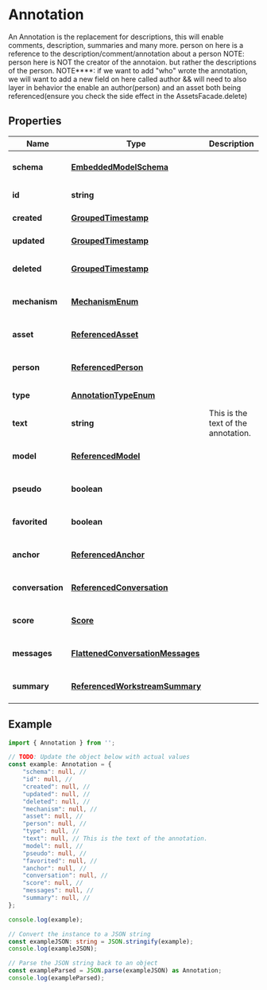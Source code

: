
# Annotation

An Annotation is the replacement for descriptions, this will enable comments, description, summaries and many more.  person on here is a reference to the description/comment/annotation about a person  NOTE: person here is NOT the creator of the annotaion. but rather the descriptions of the person. NOTE****: if we want to add \"who\" wrote the annotation, we will want to add a new field on here called author && will need to also layer in behavior the enable an author(person) and an asset both being referenced(ensure you check the side effect in the AssetsFacade.delete)

## Properties

Name | Type | Description | Notes
------------ | ------------- | ------------- | -------------
**schema** | [**EmbeddedModelSchema**](EmbeddedModelSchema) |  | [optional] [default to undefined]
**id** | **string** |  | [default to undefined]
**created** | [**GroupedTimestamp**](GroupedTimestamp) |  | [default to undefined]
**updated** | [**GroupedTimestamp**](GroupedTimestamp) |  | [default to undefined]
**deleted** | [**GroupedTimestamp**](GroupedTimestamp) |  | [optional] [default to undefined]
**mechanism** | [**MechanismEnum**](MechanismEnum) |  | [optional] [default to undefined]
**asset** | [**ReferencedAsset**](ReferencedAsset) |  | [optional] [default to undefined]
**person** | [**ReferencedPerson**](ReferencedPerson) |  | [optional] [default to undefined]
**type** | [**AnnotationTypeEnum**](AnnotationTypeEnum) |  | [default to undefined]
**text** | **string** | This is the text of the annotation. | [default to undefined]
**model** | [**ReferencedModel**](ReferencedModel) |  | [optional] [default to undefined]
**pseudo** | **boolean** |  | [optional] [default to undefined]
**favorited** | **boolean** |  | [optional] [default to undefined]
**anchor** | [**ReferencedAnchor**](ReferencedAnchor) |  | [optional] [default to undefined]
**conversation** | [**ReferencedConversation**](ReferencedConversation) |  | [optional] [default to undefined]
**score** | [**Score**](Score) |  | [optional] [default to undefined]
**messages** | [**FlattenedConversationMessages**](FlattenedConversationMessages) |  | [optional] [default to undefined]
**summary** | [**ReferencedWorkstreamSummary**](ReferencedWorkstreamSummary) |  | [optional] [default to undefined]

## Example

```typescript
import { Annotation } from '';

// TODO: Update the object below with actual values
const example: Annotation = {
    "schema": null, // 
    "id": null, // 
    "created": null, // 
    "updated": null, // 
    "deleted": null, // 
    "mechanism": null, // 
    "asset": null, // 
    "person": null, // 
    "type": null, // 
    "text": null, // This is the text of the annotation.
    "model": null, // 
    "pseudo": null, // 
    "favorited": null, // 
    "anchor": null, // 
    "conversation": null, // 
    "score": null, // 
    "messages": null, // 
    "summary": null, // 
};

console.log(example);

// Convert the instance to a JSON string
const exampleJSON: string = JSON.stringify(example);
console.log(exampleJSON);

// Parse the JSON string back to an object
const exampleParsed = JSON.parse(exampleJSON) as Annotation;
console.log(exampleParsed);
```




